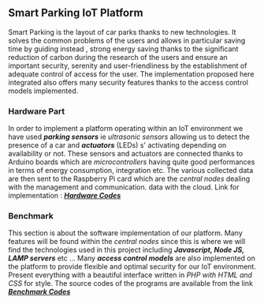 ##  Smart Parking IoT Platform
Smart Parking  is the layout of car parks thanks to new technologies. It solves the common problems of the users and allows in particular saving time by guiding instead , strong energy saving thanks to the significant reduction of carbon during the research of the users and ensure an important security, serenity and user-friendliness by the establishment of adequate control of access for the user. 
The implementation proposed here integrated also offers many security features thanks to the access control models implemented.

### Hardware Part 
In order to implement a platform operating within an IoT environment we have used ***parking sensors***  ie  *ultrasonic sensors* allowing us to detect the presence of a car and ***actuators*** (LEDs) s' activating depending on availability or not. These sensors and actuators are connected thanks to Arduino boards which are *microcontrollers* having quite good performances in terms of energy consumption, integration etc.
The various collected data are then sent to the Raspberry Pi card which are the *central nodes* dealing with the management and communication.
data with the cloud. Link for implementation  : [***Hardware Codes***](http://www.siteduzero.com) 

### Benchmark
This section is about the software implementation of our platform. Many features will be found within the *central nodes* since this is where we will find the technologies used in this project including ***Javascript, Node JS, LAMP servers*** etc ...
Many ***access control models*** are also implemented on the platform to provide flexible and optimal security for our IoT environment.
Present everything with a beautiful interface written in *PHP with HTML and CSS* for style.
The source codes of the programs are available from the link  [***Benchmark Codes***](http://www.siteduzero.com) 